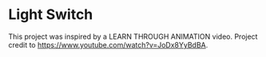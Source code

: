 # Light Switch

This project was inspired by a LEARN THROUGH ANIMATION video. Project credit to https://www.youtube.com/watch?v=JoDx8YyBdBA. 
